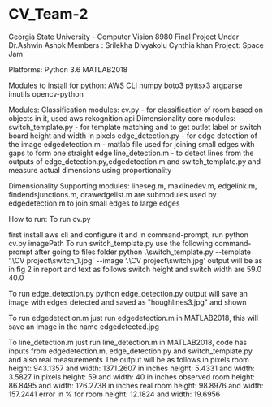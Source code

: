 # CV_Team-2
Georgia State University - Computer Vision 8980 Final Project Under Dr.Ashwin Ashok
Members : Srilekha Divyakolu	Cynthia khan
Project: Space Jam

Platforms: Python 3.6 MATLAB2018

Modules to install for python: AWS CLI numpy boto3 pyttsx3 argparse imutils opencv-python

Modules: Classification modules: cv.py - for classification of room based on objects in it, used aws rekognition api Dimensionality core modules: switch_template.py - for template matching and to get outlet label or switch board height and width in pixels edge_detection.py - for edge detection of the image edgedetection.m - matlab file used for joining small edges with gaps to form one straight edge line_detection.m - to detect lines from the outputs of edge_detection.py,edgedetection.m and switch_template.py and measure actual dimensions using proportionality

Dimensionality Supporting modules: lineseg.m, maxlinedev.m, edgelink.m, findendsjunctions.m, drawedgelist.m are submodules used by edgedetection.m to join small edges to large edges

How to run: To run cv.py

first install aws cli and configure it and in command-prompt, run python cv.py imagePath
To run switch_template.py use the following command-prompt after going to files folder python .\switch_template.py --template '.\CV project\switch_1.jpg' --image '.\CV project\switch.jpg' output will be as in fig 2 in report and text as follows switch height and switch width are 59.0 40.0

To run edge_detection.py python edge_detection.py output will save an image with edges detected and saved as "houghlines3.jpg" and shown

To run edgedetection.m just run edgedetection.m in MATLAB2018, this will save an image in the name edgedetected.jpg

To line_detection.m just run line_detection.m in MATLAB2018, code has inputs from edgedetection.m, edge_detection.py and switch_template.py and also real measurements The output will be as follows in pixels room height: 943.1357 and width: 1371.2607 in inches height: 5.4331 and width: 3.5827 in pixels height: 59 and width: 40 in inches observed room height: 86.8495 and width: 126.2738 in inches real room height: 98.8976 and width: 157.2441 error in % for room height: 12.1824 and width: 19.6956
